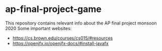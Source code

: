 # ap-final-project-game
This repository contains relevant info about the AP final project monsoon 2020
Some important websites:
- https://cs.brown.edu/courses/cs015/#resources
- https://openjfx.io/openjfx-docs/#install-javafx
